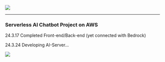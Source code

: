 <img src="https://capsule-render.vercel.app/api?type=waving&color=BDBDC8&height=150&section=header" />

***
### Serverless AI Chatbot Project on AWS
24.3.17 Completed Front-end/Back-end (yet connected with Bedrock)

24.3.24 Developing AI-Server...

<img src="https://capsule-render.vercel.app/api?type=waving&color=BDBDC8&height=150&section=footer" />
